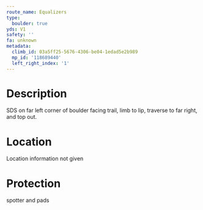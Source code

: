 ```yaml
---
route_name: Equalizers
type:
  boulder: true
yds: V1
safety: ''
fa: unknown
metadata:
  climb_id: 03a5ff25-5676-4306-be04-1edad5e2b989
  mp_id: '118689440'
  left_right_index: '1'
---
```

# Description
SDS on far left corner of boulder facing trail, limb to lip, traverse to far right, and top out.

# Location
Location information not given

# Protection
spotter and pads
